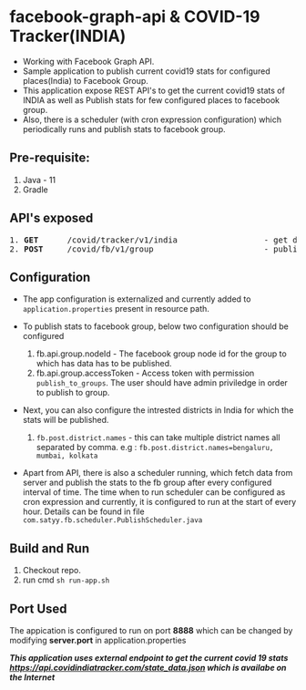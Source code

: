 # facebook-graph-api & COVID-19 Tracker(INDIA)
- Working with Facebook Graph API. 
- Sample application to publish current covid19 stats for configured places(India) to Facebook Group.
- This application expose REST API's to get the current covid19 stats of INDIA as well as Publish stats for few configured places to facebook group.
- Also, there is a scheduler (with cron expression configuration) which periodically runs and publish stats to facebook group.

## Pre-requisite:
1. Java - 11
2. Gradle

## API's exposed

<pre>
1. <b>GET</b>      /covid/tracker/v1/india                  - get detail information about current covid19 stats for all the states and districts in India.
2. <b>POST</b>     /covid/fb/v1/group                       - publish the information to configured facebook group.
</pre>

## Configuration
- The app configuration is externalized and currently added to `application.properties` present in resource path.
- To publish stats to facebook group, below two configuration should be configured
   1. fb.api.group.nodeId - The facebook group node id for the group to which has data has to be published.
   2. fb.api.group.accessToken - Access token with permission `publish_to_groups`. The user should have admin priviledge in order to 
   publish to group.

- Next, you can also configure the intrested districts in India for which the stats will be published. 
   1. `fb.post.district.names` - this can take multiple district names all separated by comma.
       e.g : `fb.post.district.names=bengaluru, mumbai, kolkata`

- Apart from API, there is also a scheduler running, which fetch data from server and publish the stats to the fb group after every configured interval of time. 
The time when to run scheduler can be configured as cron expression and currently, it is configured to run at the start of every hour.
Details can be found in file `com.satyy.fb.scheduler.PublishScheduler.java`

## Build and Run
1. Checkout repo.
2. run cmd `sh run-app.sh`

## Port Used 
The appication is configured to run on port **8888** which can be changed by modifying **server.port** in application.properties 

***This application uses external endpoint to get the current covid 19 stats https://api.covidindiatracker.com/state_data.json which is availabe on the Internet***
